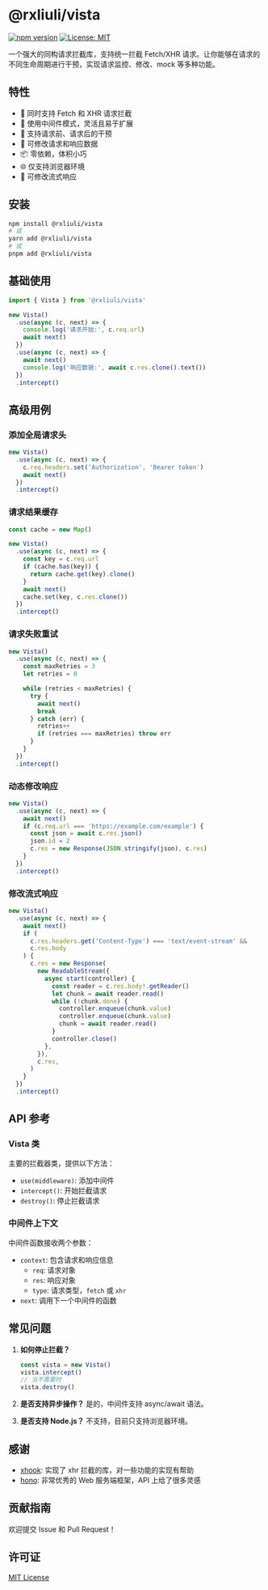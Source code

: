 # @rxliuli/vista

[![npm version](https://badge.fury.io/js/@rxliuli%2Fvista.svg)](https://www.npmjs.com/package/@rxliuli/vista)
[![License: MIT](https://img.shields.io/badge/License-MIT-yellow.svg)](https://opensource.org/licenses/MIT)

一个强大的同构请求拦截库，支持统一拦截 Fetch/XHR 请求。让你能够在请求的不同生命周期进行干预，实现请求监控、修改、mock 等多种功能。

## 特性

- 🚀 同时支持 Fetch 和 XHR 请求拦截
- 🎯 使用中间件模式，灵活且易于扩展
- 💫 支持请求前、请求后的干预
- 🔄 可修改请求和响应数据
- 📦 零依赖，体积小巧
- 🌐 仅支持浏览器环境
- 🔄 可修改流式响应

## 安装

```bash
npm install @rxliuli/vista
# 或
yarn add @rxliuli/vista
# 或
pnpm add @rxliuli/vista
```

## 基础使用

```ts
import { Vista } from '@rxliuli/vista'

new Vista()
  .use(async (c, next) => {
    console.log('请求开始:', c.req.url)
    await next()
  })
  .use(async (c, next) => {
    await next()
    console.log('响应数据:', await c.res.clone().text())
  })
  .intercept()
```

## 高级用例

### 添加全局请求头

```ts
new Vista()
  .use(async (c, next) => {
    c.req.headers.set('Authorization', 'Bearer token')
    await next()
  })
  .intercept()
```

### 请求结果缓存

```ts
const cache = new Map()

new Vista()
  .use(async (c, next) => {
    const key = c.req.url
    if (cache.has(key)) {
      return cache.get(key).clone()
    }
    await next()
    cache.set(key, c.res.clone())
  })
  .intercept()
```

### 请求失败重试

```ts
new Vista()
  .use(async (c, next) => {
    const maxRetries = 3
    let retries = 0

    while (retries < maxRetries) {
      try {
        await next()
        break
      } catch (err) {
        retries++
        if (retries === maxRetries) throw err
      }
    }
  })
  .intercept()
```

### 动态修改响应

```ts
new Vista()
  .use(async (c, next) => {
    await next()
    if (c.req.url === 'https://example.com/example') {
      const json = await c.res.json()
      json.id = 2
      c.res = new Response(JSON.stringify(json), c.res)
    }
  })
  .intercept()
```

### 修改流式响应

```ts
new Vista()
  .use(async (c, next) => {
    await next()
    if (
      c.res.headers.get('Content-Type') === 'text/event-stream' &&
      c.res.body
    ) {
      c.res = new Response(
        new ReadableStream({
          async start(controller) {
            const reader = c.res.body!.getReader()
            let chunk = await reader.read()
            while (!chunk.done) {
              controller.enqueue(chunk.value)
              controller.enqueue(chunk.value)
              chunk = await reader.read()
            }
            controller.close()
          },
        }),
        c.res,
      )
    }
  })
  .intercept()
```

## API 参考

### Vista 类

主要的拦截器类，提供以下方法：

- `use(middleware)`: 添加中间件
- `intercept()`: 开始拦截请求
- `destroy()`: 停止拦截请求

### 中间件上下文

中间件函数接收两个参数：

- `context`: 包含请求和响应信息
  - `req`: 请求对象
  - `res`: 响应对象
  - `type`: 请求类型，`fetch` 或 `xhr`
- `next`: 调用下一个中间件的函数

## 常见问题

1. **如何停止拦截？**

   ```ts
   const vista = new Vista()
   vista.intercept()
   // 当不需要时
   vista.destroy()
   ```

2. **是否支持异步操作？**
   是的，中间件支持 async/await 语法。

3. **是否支持 Node.js？**
   不支持，目前只支持浏览器环境。

## 感谢

- [xhook](https://github.com/jpillora/xhook): 实现了 xhr 拦截的库，对一些功能的实现有帮助
- [hono](https://github.com/honojs/hono): 非常优秀的 Web 服务端框架，API 上给了很多灵感

## 贡献指南

欢迎提交 Issue 和 Pull Request！

## 许可证

[MIT License](./LICENSE)

